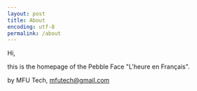```yaml
---
layout: post
title: About
encoding: utf-8
permalink: /about
---
```


Hi,

this is the homepage of the Pebble Face "L'heure en Français". 

by MFU Tech, mfutech@gmail.com

